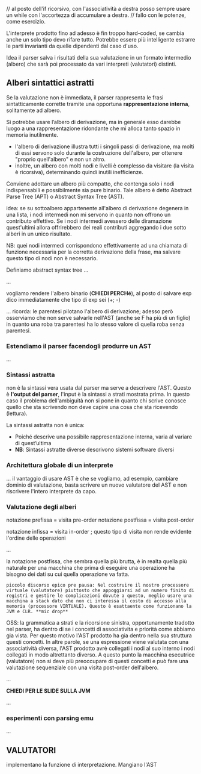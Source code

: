 // al posto dell'if ricorsivo, con l'associatività a destra posso sempre usare un while con l'accortezza di accumulare a destra.
// fallo con le potenze, come esercizio.

L'interprete prodotto fino ad adesso è fin troppo hard-coded, se cambia anche un solo tipo devo rifare tutto. Potrebbe essere più intelligente estrarre le parti invarianti da quelle dipendenti dal caso d'uso.

Idea il parser salva i risultati della sua valutazione in un formato intermedio (albero) che sarà poi processato da vari interpreti (valutatori) distinti.

## Alberi sintattici astratti
Se la valutazione non è immediata, il parser rappresenta le frasi sintatticamente corrette tramite una opportuna __rappresentazione interna__, solitamente ad albero.

Si potrebbe usare l’albero di derivazione, ma in generale esso darebbe luogo a una rappresentazione ridondante che mi alloca tanto spazio in memoria inutilmente.
- l'albero di derivazione illustra tutti i singoli passi di derivazione, ma molti di essi servono solo durante la costruzione dell'albero, per ottenere "proprio quell'albero" e non un altro.
- inoltre, un albero con molti nodi e livelli è complesso da visitare (la visita è ricorsiva), determinando quindi inutili inefficienze.

Conviene adottare un albero più compatto, che contenga solo i nodi indispensabili e possibilmente sia pure binario. Tale albero è detto Abstract Parse Tree (APT) o Abstract Syntax Tree (AST).

idea: se su sottoalbero appartenente all'albero di derivazione degenera in una lista, i nodi intermedi non mi servono in quanto non offrono un contributo effettivo. Se i nodi intermedi avessero delle diramazione quest'ultimi allora offrirebbero dei reali contributi aggregando i due sotto alberi in un unico risultato.

NB: quei nodi intermedi corrispondono effettivamente ad una chiamata di funzione necessaria per la corretta derivazione della frase, ma salvare questo tipo di nodi non è necessario.

Definiamo abstract syntax tree ...

...

vogliamo rendere l'albero binario (__CHIEDI PERCHé__), al posto di salvare exp dico immediatamente che tipo di exp sei (+; -)

...
ricorda: le parentesi pilotano l'albero di derivazione; adesso però osserviamo che non serve salvarle nell'AST (anche se F ha più di un figlio) in quanto una roba tra parentesi ha lo stesso valore di quella roba senza parentesi.

### Estendiamo il parser facendogli produrre un AST
...

### Sintassi astratta
non è la sintassi vera usata dal parser ma serve a descrivere l'AST. Questo è __l'output del parser__, l'input è la sintassi a strati mostrata prima. In questo caso il problema dell'ambiguità non si pone in quanto chi scrive conosce quello che sta scrivendo non deve capire una cosa che sta ricevendo (lettura).

La sintassi astratta non è unica:
- Poiché descrive una possibile rappresentazione interna, varia al variare di quest’ultima
- __NB__: Sintassi astratte diverse descrivono sistemi software diversi

### Architettura globale di un interprete
...
il vantaggio di usare AST è che se vogliamo, ad esempio, cambiare dominio di valutazione, basta scrivere un nuovo valutatore del AST e non riscrivere l'intero interprete da capo.

### Valutazione degli alberi
notazione prefissa  = visita pre-order
notazione postfissa = visita post-order

notazione infissa   = visita in-order ; questo tipo di visita non rende evidente l'ordine delle operazioni

...

la notazione postfissa, che sembra quella più brutta, è in realta quella più naturale per una macchina che prima di eseguire una operazione ha bisogno dei dati su cui quella operazione va fatta.

    piccolo discorso epico pre pausa: Nel costruire il nostro processore virtuale (valutatore) piuttosto che appoggiarsi ad un numero finito di registri e gestire le complicazioni dovute a questo, meglio usare una macchina a stack dato che non ci interessa il costo di accesso alla memoria (processore VIRTUALE). Questo è esattaente come funzionano la JVM e CLR. **mic drop**

OSS: la grammatica a strati e la ricorsione sinistra, opportunamente tradotto nel parser, ha dentro di se i concetti di associativita e priorità come abbiamo gia vista. Per questo motivo l'AST prodotto ha gia dentro nella sua struttura questi concetti. In altre parole, se una espressione viene valutata con una associatività diversa, l'AST prodotto avrè collegati i nodi al suo interno i nodi collegati in modo altrettanto diverso. A questo punto la macchina esecutrice (valutatore) non si deve più preoccupare di questi concetti e può fare una valutazione sequenziale con una visita post-order dell'albero.

...

__CHIEDI PER LE SLIDE SULLA JVM__ 

...

### esperimenti con parsing emu
...

## VALUTATORI
implementano la funzione di interpretazione. Mangiano l'AST
